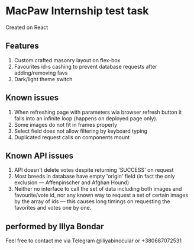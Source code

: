# MacPaw Internship test task

Created on React

## Features

1. Custom crafted masonry layout on flex-box
2. Favourites id-s cashing to prevent database requests after adding/removing
   favs
3. Dark/light theme switch

## Known issues

1. When refreshing page with parameters wia browser refresh button it falls into
   an infinite loop (happens on deployed page only). 
2. Some images do not fit in frames properly
3. Select field does not allow filtering by keyboard typing
4. Duplicated request calls on components mount

## Known API issues

1. API doesn't delete votes despite returning 'SUCCESS' on request
2. Most breeds in database have empty 'origin' field (in fact the only exclusion
   — Affenpinscher and Afghan Hound)
3. Neither no interface to call the set of data including both images and
   favourite/vote id, nor any known way to request a set of certain images by
   the array of ids — this causes long timings on requesting the favorites and
   votes one by one.

## performed by Illya Bondar

Feel free to contact me via Telegram @iliyabinocular or +380687072531
